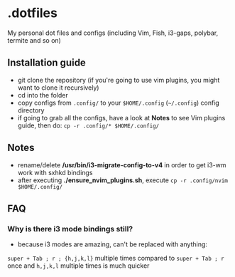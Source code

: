 # .dotfiles

My personal dot files and configs (including Vim, Fish, i3-gaps, polybar, termite and so on)

## Installation guide

* git clone the repository (if you're going to use vim plugins, you might want to clone it recursively)
* cd into the folder
* copy configs from `.config/` to your `$HOME/.config` (`~/.config`) config directory
* if going to grab all the configs, have a look at **Notes** to see Vim plugins guide, then do: `cp -r .config/* $HOME/.config/`

## Notes

* rename/delete **/usr/bin/i3-migrate-config-to-v4** in order to get i3-wm work with sxhkd bindings
* after executing **./ensure_nvim_plugins.sh**, execute `cp -r .config/nvim $HOME/.config/`

## FAQ

### Why is there i3 mode bindings still?

* because i3 modes are amazing, can't be replaced with anything:

`super + Tab ; r ; {h,j,k,l}` multiple times compared to `super + Tab ; r` once and `h,j,k,l` multiple times is much quicker


